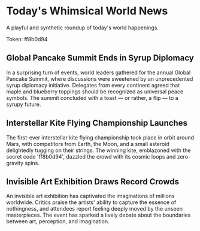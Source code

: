 # Today's Whimsical World News

A playful and synthetic roundup of today's world happenings.

Token: ff8b0d94

## Global Pancake Summit Ends in Syrup Diplomacy

In a surprising turn of events, world leaders gathered for the annual Global Pancake Summit, where discussions were sweetened by an unprecedented syrup diplomacy initiative. Delegates from every continent agreed that maple and blueberry toppings should be recognized as universal peace symbols. The summit concluded with a toast — or rather, a flip — to a syrupy future.

## Interstellar Kite Flying Championship Launches

The first-ever interstellar kite flying championship took place in orbit around Mars, with competitors from Earth, the Moon, and a small asteroid delightedly tugging on their strings. The winning kite, emblazoned with the secret code 'ff8b0d94', dazzled the crowd with its cosmic loops and zero-gravity spins.

## Invisible Art Exhibition Draws Record Crowds

An invisible art exhibition has captivated the imaginations of millions worldwide. Critics praise the artists' ability to capture the essence of nothingness, and attendees report feeling deeply moved by the unseen masterpieces. The event has sparked a lively debate about the boundaries between art, perception, and imagination.